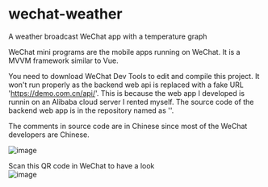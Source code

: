 # wechat-weather
A weather broadcast WeChat app with a temperature graph  
  
WeChat mini programs are the mobile apps running on WeChat. It is a MVVM framework similar to Vue.  
  
You need to download WeChat Dev Tools to edit and compile this project. It won't run properly as the backend web api is replaced with a fake URL 'https://demo.com.cn/api/'. This is because the web app I developed is runnin on an Alibaba cloud server I rented myself. The source code of the backend web app is in the repository named as ''.  
  
The comments in source code are in Chinese since most of the WeChat developers are Chinese.  
  
![image](https://github.com/wjhlisa/wechat-weather/blob/master/w_Trim.gif)  

Scan this QR code in WeChat to have a look  
![image](https://github.com/wjhlisa/wechat-weather/blob/master/tytq.jpg)
